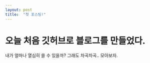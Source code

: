 ```yaml
---
layout: post
title:  "첫 포스팅!"
---
```


# 오늘 처음 깃허브로 블로그를 만들었다. 

내가 얼마나 열심히 쓸 수 있을까? 
그래도 차곡차곡.. 모아보자. 
